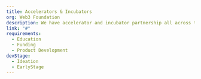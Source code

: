 ```yaml
---
title: Accelerators & Incubators
org: Web3 Foundation
description: We have accelerator and incubator partnership all across the globe
link: "#"
requirements:
  - Education
  - Funding
  - Product Development
devStage:
  - Ideation
  - EarlyStage
---
```

